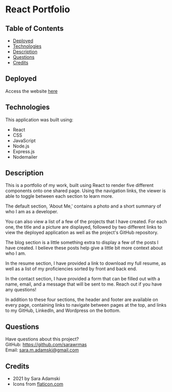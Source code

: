 # React Portfolio

## Table of Contents
* [Deployed](#deployed)
* [Technologies](#technologies)
* [Description](#description)
* [Questions](#questions)
* [Credits](#credits)

## Deployed
Access the website [here](https://sara-adamski.herokuapp.com/)
## Technologies
This application was built using:
* React
* CSS
* JavaScript
* Node.js
* Express.js
* Nodemailer

## Description
This is a portfolio of my work, built using React to render five different components onto one shared page. Using the navigation links, the viewer is able to toggle between each section to learn more.

The default section, 'About Me,' contains a photo and a short summary of who I am as a developer.

You can also view a list of a few of the projects that I have created. For each one, the title and a picture are displayed, followed by two different links to view the deployed application as well as the project's GitHub repository.

The blog section is a little something extra to display a few of the posts I have created. I believe these posts help give a little bit more context about who I am.

In the resume section, I have provided a link to download my full resume, as well as a list of my proficiencies sorted by front and back end.

In the contact section, I have provided a form that can be filled out with a name, email, and a message that will be sent to me. Reach out if you have any questions!

In addition to these four sections, the header and footer are available on every page, containing links to navigate between pages at the top, and links to my GitHub, LinkedIn, and Wordpress on the bottom.

## Questions
Have questions about this project?  
GitHub: https://github.com/sarawrmas  
Email: sara.m.adamski@gmail.com

## Credits
* 2021 by Sara Adamski
* Icons from [flaticon.com](https://www.flaticon.com/)